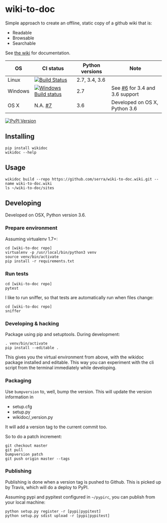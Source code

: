 # wiki-to-doc

Simple approach to create an offline, static copy of a github wiki that is:

 * Readable
 * Browsable
 * Searchable

See [the wiki](https://github.com/serra/wiki-to-doc/wiki) for documentation.

| OS | CI status | Python versions | Note |
|---|---|---|---|
| Linux | [![Build Status][travis-img]][travis-link] | 2.7, 3.4, 3.6 | |
| Windows | [![Windows Build status][appveyor-img]][appveyor-link] | 2.7 | See [#6] for 3.4 and 3.6 support |
| OS X | N.A. [#7] | 3.6 | Developed on OS X, Python 3.6 |

[![PyPI Version][pypi-v-image]][pypi-v-link]

[pypi-v-image]: https://img.shields.io/pypi/v/wikidoc.png
[pypi-v-link]: https://pypi.python.org/pypi/wikidoc
[travis-img]: https://travis-ci.org/serra/wiki-to-doc.svg?branch=master
[travis-link]: https://travis-ci.org/serra/wiki-to-doc
[appveyor-img]: https://ci.appveyor.com/api/projects/status/llriy5we778rua1h?svg=true
[appveyor-link]: https://ci.appveyor.com/project/serra/wiki-to-doc
[#6]: https://github.com/serra/wiki-to-doc/issues/6
[#7]: https://github.com/serra/wiki-to-doc/issues/7

## Installing

```
pip install wikidoc
wikidoc --help
```

## Usage

```
wikidoc build --repo https://github.com/serra/wiki-to-doc.wiki.git --name wiki-to-doc.wiki
ls ~/wiki-to-doc/sites
```

## Developing

Developed on OSX, Python version 3.6.

### Prepare environment

Assuming virtualenv 1.7+:

```
cd [wiki-to-doc repo]
virtualenv -p /usr/local/bin/python3 venv
source venv/bin/activate
pip install -r requirements.txt
```

### Run tests

```
cd [wiki-to-doc repo]
pytest
```

I like to run sniffer, so that tests are automatically run when files change:

```
cd [wiki-to-doc repo]
sniffer
```

### Developing & hacking

Package using pip and setuptools. During development:

```
. venv/bin/activate
pip install --editable .

```

This gives you the virtual environment from above,
with the wikidoc package installed and editable.
This way you can experiment with the cli script from the terminal 
immediately while developing.

### Packaging

Use `bumpversion` to, well, bump the version.
This will update the version information in 

 * setup.cfg
 * setup.py
 * wikidoc/_version.py

It will add a version tag to the current commit too.

So to do a patch increment:

```
git checkout master
git pull
bumpversion patch
git push origin master --tags

```

<!--
#### some notes on versioning ...

Do not: 

 * set `__version__` in `__init__.py`
 * import your module code from within `setup.py`

See [here](https://stackoverflow.com/questions/2058802/how-can-i-get-the-version-defined-in-setup-py-setuptools-in-my-package) 
and [here](https://stackoverflow.com/questions/458550/standard-way-to-embed-version-into-python-package) for details.

Also interesting [PEP 396], [PEP 440] and the [bumpversion] script.

 [PEP 396]: https://www.python.org/dev/peps/pep-0396/
 [PEP 440]: https://www.python.org/dev/peps/pep-0440/
 [bumpversion]: https://pypi.python.org/pypi/bumpversion
-->

### Publishing

Publishing is done when a version tag is pushed to Github.
This is picked up by Travis, which will do a deploy to PyPI.

Assuming pypi and pypitest configured in `~/pypirc`,
you can publish from your local machine:

```
python setup.py register -r [pypi|pypitest]
python setup.py sdist upload -r [pypi|pypitest]
```

[Peter Downs]: http://peterdowns.com/posts/first-time-with-pypi.html


